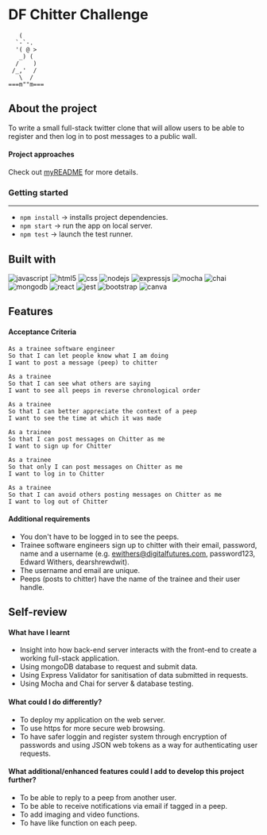 DF Chitter Challenge
=================
```
   (
  `-`-.
  '( @ >
   _) (
  /    )
 /_,'  / 
   \  / 
===m""m===
```

About the project
-------

To write a small full-stack twitter clone that will allow users to be able to register and then log in to post messages to a public wall.

#### Project approaches
Check out [myREADME](https://github.com/OoXingoO/DF-chitter-challenge/blob/main/myREADME.md) for more details.

### Getting started
-------
- `npm install` → installs project dependencies.
- `npm start` → run the app on local server.
- `npm test` → launch the test runner.

Built with
-------
![javascript](	https://img.shields.io/badge/JavaScript-F7DF1E?style=for-the-badge&logo=javascript&logoColor=black)
![html5](https://img.shields.io/badge/HTML5-E34F26?style=for-the-badge&logo=html5&logoColor=white)
![css](https://img.shields.io/badge/CSS3-1572B6?style=for-the-badge&logo=css3&logoColor=white)
![nodejs](https://img.shields.io/badge/Node.js-43853D?style=for-the-badge&logo=node.js&logoColor=white)
![expressjs](https://img.shields.io/badge/Express.js-404D59?style=for-the-badge)
![mocha](https://img.shields.io/badge/mocha.js-323330?style=for-the-badge&logo=mocha&logoColor=Brown)
![chai](https://img.shields.io/badge/chai.js-323330?style=for-the-badge&logo=chai&logoColor=red)
![mongodb](https://img.shields.io/badge/MongoDB-4EA94B?style=for-the-badge&logo=mongodb&logoColor=white)
![react](https://img.shields.io/badge/React-20232A?style=for-the-badge&logo=react&logoColor=61DAFB)
![jest](https://img.shields.io/badge/Jest-323330?style=for-the-badge&logo=Jest&logoColor=white)
![bootstrap](https://img.shields.io/badge/Bootstrap-563D7C?style=for-the-badge&logo=bootstrap&logoColor=white)
![canva](https://img.shields.io/badge/Canva-%2300C4CC.svg?&style=for-the-badge&logo=Canva&logoColor=white)

Features
-------

#### Acceptance Criteria
```
As a trainee software engineer
So that I can let people know what I am doing  
I want to post a message (peep) to chitter

As a trainee
So that I can see what others are saying  
I want to see all peeps in reverse chronological order

As a trainee
So that I can better appreciate the context of a peep
I want to see the time at which it was made

As a trainee
So that I can post messages on Chitter as me
I want to sign up for Chitter

As a trainee
So that only I can post messages on Chitter as me
I want to log in to Chitter

As a trainee
So that I can avoid others posting messages on Chitter as me
I want to log out of Chitter
```
#### Additional requirements

* You don't have to be logged in to see the peeps.
* Trainee software engineers sign up to chitter with their email, password, name and a username (e.g. ewithers@digitalfutures.com, password123, Edward Withers, dearshrewdwit).
* The username and email are unique.
* Peeps (posts to chitter) have the name of the trainee and their user handle.

Self-review
------
#### What have I learnt
- Insight into how back-end server interacts with the front-end to create a working full-stack application.
- Using mongoDB database to request and submit data.
- Using Express Validator for sanitisation of data submitted in requests.
- Using Mocha and Chai for server & database testing.

#### What could I do differently?
- To deploy my application on the web server.
- To use https for more secure web browsing.
- To have safer loggin and register system through encryption of passwords and using JSON web tokens as a way for authenticating user requests.

#### What additional/enhanced features could I add to develop this project further?
- To be able to reply to a peep from another user.
- To be able to receive notifications via email if tagged in a peep.
- To add imaging and video functions.
- To have like function on each peep.
